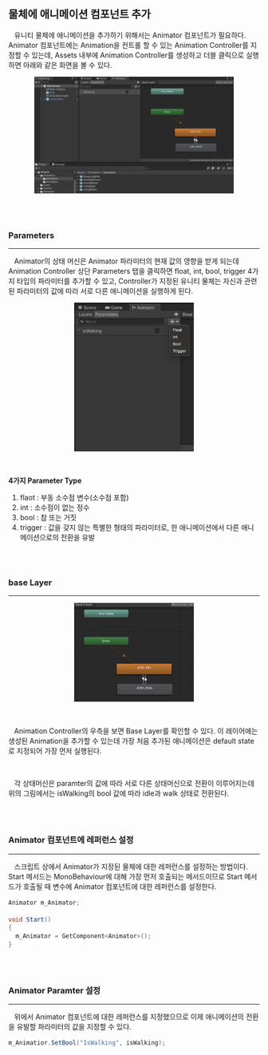 ## **물체에 애니메이션 컴포넌트 추가**

&nbsp;&nbsp; 유니티 물체에 애니메이션을 추가하기 위해서는 Animator 컴포넌트가 필요하다. Animator 컴포넌트에는 Animation을 컨트롤 할 수 있는 Animation Controller를 지정할 수 있는데, Assets 내부에 Animation Controller를 생성하고 더블 클릭으로 실행하면 아래와 같은 화면을 볼 수 있다.

<p align="center">
    <img style="width: 400px" src="../images/animator_setting.png" alt="animator_setting">
</p></br>

<br>

### **Parameters**

---

&nbsp;&nbsp; Animator의 상태 머신은 Animator 파라미터의 현재 값의 영향을 받게 되는데 Animation Controller 상단 Parameters 탭을 클릭하면 float, int, bool, trigger 4가지 타입의 파라미터를 추가할 수 있고, Controller가 지정된 유니티 물체는 자신과 관련된 파라미터의 값에 따라 서로 다른 애니메이션을 실행하게 된다.

<p align="center">
    <img style="width: 240px" src="../images/animator_parameter.png" alt="animator_parameter">
</p></br>

**4가지 Parameter Type**

1. flaot : 부동 소수점 변수(소수점 포함)
2. int : 소수점이 없는 정수
3. bool : 참 또는 거짓
4. trigger : 값을 갖지 않는 특별한 형태의 파라미터로, 한 애니메이션에서 다른 애니메이션으로의 전환을 유발

</br></br>

### **base Layer**

---

<p align="center">
    <img style="width: 240px" src="../images/baseLayer.png" alt="baseLayer">
</p></br>

&nbsp;&nbsp; Animation Controller의 우측을 보면 Base Layer를 확인할 수 있다. 이 레이어에는 생성된 Animation을 추가할 수 있는데 가장 처음 추가된 애니메이션은 default state로 지정되어 가장 먼저 실행된다.

</br>

&nbsp;&nbsp; 각 상태머신은 paramter의 값에 따라 서로 다른 상태머신으로 전환이 이루어지는데 위의 그림에서는 isWalking의 bool 값에 따라 idle과 walk 상태로 전환된다.

<br><br>

### **Animator 컴포넌트에 레퍼런스 설정**

---

&nbsp;&nbsp; 스크립트 상에서 Animator가 지정된 물체에 대한 레퍼런스를 설정하는 방법이다. Start 메서드는 MonoBehaviour에 대해 가장 먼저 호출되는 메서드이므로 Start 메서드가 호출될 때 변수에 Animator 컴포넌트에 대한 레퍼런스를 설정한다.

```c#
Animator m_Animator;

void Start()
{
  m_Animator = GetComponent<Animator>();
}
```

<br><br>

### **Animator Paramter 설정**

---

&nbsp;&nbsp; 위에서 Animator 컴포넌트에 대한 레퍼런스를 지정했으므로 이제 애니메이션의 전환을 유발할 파라미터의 값을 지정할 수 있다.

```c#
m_Animatior.SetBool("IsWalking", isWalking);
```
